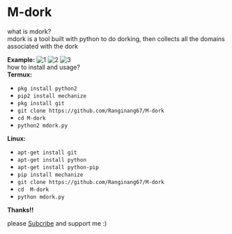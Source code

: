 # M-dork

what is mdork?<br>mdork is a tool built with python to do dorking, then collects all the domains associated with the dork

**Example:**
![1](https://github.com/Ranginang67/M-dork/blob/master/config/1.png)
![2](https://github.com/Ranginang67/M-dork/blob/master/config/2.png)
![3](https://github.com/Ranginang67/M-dork/blob/master/config/3.png)
<br>
how to install and usage?<br>
**Termux:**
* `pkg install python2`
* `pip2 install mechanize`
* `pkg install git`
* `git clone https://github.com/Ranginang67/M-dork`
* `cd M-dork`
* `python2 mdork.py`

**Linux:**
* `apt-get install git`
* `apt-get install python`
* `apt-get install python-pip`
* `pip install mechanize`
* `git clone https://github.com/Ranginang67/M-dork`
* `cd  M-dork`
* `python mdork.py`

**Thanks!!**

please [Subcribe](https://www.youtube.com/channel/UCNMD5U02GFeWLqmrl_XSPGQ) and support me :)

